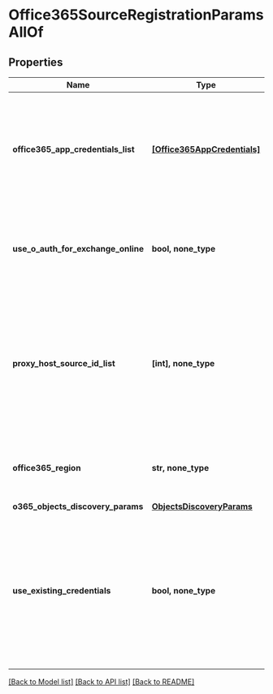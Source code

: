 # Office365SourceRegistrationParamsAllOf


## Properties
Name | Type | Description | Notes
------------ | ------------- | ------------- | -------------
**office365_app_credentials_list** | [**[Office365AppCredentials]**](Office365AppCredentials.md) | Specifies a list of office365 azure application credentials needed to authenticate &amp; authorize users for Office 365. | [optional] 
**use_o_auth_for_exchange_online** | **bool, none_type** | Specifies whether OAuth should be used for authentication in case of Exchange Online. | [optional] 
**proxy_host_source_id_list** | **[int], none_type** | Specifies the list of the protection source id of the windows physical host which will be used during the protection and recovery of the sites that belong to a office365 domain. | [optional] 
**office365_region** | **str, none_type** | Specifies the region where Office 365 Exchange environment is. | [optional] 
**o365_objects_discovery_params** | [**ObjectsDiscoveryParams**](ObjectsDiscoveryParams.md) |  | [optional] 
**use_existing_credentials** | **bool, none_type** | Specifies whether to use existing Office365 credentials like password and client secret for app id&#39;s. This parameter is only valid in the case of updating the registered source. | [optional] 

[[Back to Model list]](../README.md#documentation-for-models) [[Back to API list]](../README.md#documentation-for-api-endpoints) [[Back to README]](../README.md)



